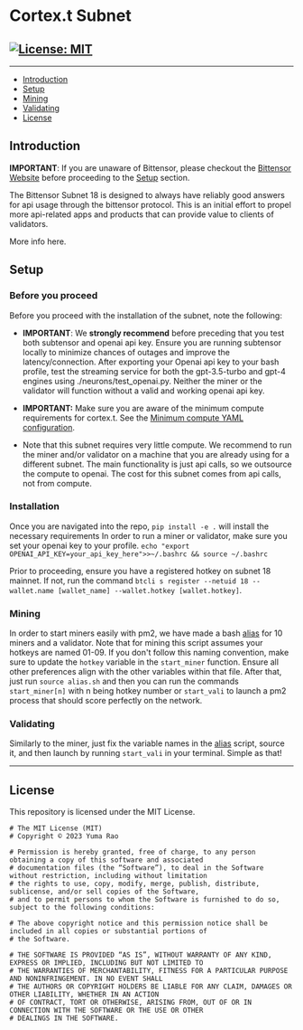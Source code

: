 <div align="left">

# **Cortex.t Subnet** <!-- omit in toc -->
[![License: MIT](https://img.shields.io/badge/License-MIT-yellow.svg)](https://opensource.org/licenses/MIT) 
---

---
- [Introduction](#introduction)
- [Setup](#setup)
- [Mining](#mining)
- [Validating](#validating)
- [License](#license)

## Introduction

**IMPORTANT**: If you are unaware of Bittensor, please checkout the [Bittensor Website](https://bittensor.com/) before proceeding to the [Setup](#setup) section. 

The Bittensor Subnet 18 is designed to always have reliably good answers for api usage through the bittensor protocol. This is an initial effort to propel more api-related apps and products that can provide value to clients of validators. 

More info here.

## Setup

### Before you proceed
Before you proceed with the installation of the subnet, note the following: 

- **IMPORTANT**: We **strongly recommend** before preceding that you test both subtensor and openai api key. Ensure you are running subtensor locally to minimize chances of outages and improve the latency/connection. After exporting your Openai api key to your bash profile, test the streaming service for both the gpt-3.5-turbo and gpt-4 engines using ./neurons/test_openai.py. Neither the miner or the validator will function without a valid and working openai api key. 

- **IMPORTANT:** Make sure you are aware of the minimum compute requirements for cortex.t. See the [Minimum compute YAML configuration](./min_compute.yml).
- Note that this subnet requires very little compute. We recommend to run the miner and/or validator on a machine that you are already using for a different subnet. The main functionality is just api calls, so we outsource the compute to openai. The cost for this subnet comes from api calls, not from compute.

### Installation
Once you are navigated into the repo, `pip install -e .` will install the necessary requirements
In order to run a miner or validator, make sure you set your openai key to your profile.
```echo "export OPENAI_API_KEY=your_api_key_here">>~/.bashrc && source ~/.bashrc```

Prior to proceeding, ensure you have a registered hotkey on subnet 18 mainnet. If not, run the command `btcli s register --netuid 18 --wallet.name [wallet_name] --wallet.hotkey [wallet.hotkey]`.

### Mining
In order to start miners easily with pm2, we have made a bash [alias](./alias.sh) for 10 miners and a validator. Note that for mining this script assumes your hotkeys are named 01-09. If you don't follow this naming convention, make sure to update the `hotkey` variable in the `start_miner` function. Ensure all other preferences align with the other variables within that file. After that, just run `source alias.sh` and then you can run the commands `start_miner[n]` with n being hotkey number or `start_vali` to launch a pm2 process that should score perfectly on the network.

### Validating

Similarly to the miner, just fix the variable names in the [alias](./alias.sh) script, source it, and then launch by running `start_vali` in your terminal. Simple as that!

---

## License
This repository is licensed under the MIT License.
```text
# The MIT License (MIT)
# Copyright © 2023 Yuma Rao

# Permission is hereby granted, free of charge, to any person obtaining a copy of this software and associated
# documentation files (the “Software”), to deal in the Software without restriction, including without limitation
# the rights to use, copy, modify, merge, publish, distribute, sublicense, and/or sell copies of the Software,
# and to permit persons to whom the Software is furnished to do so, subject to the following conditions:

# The above copyright notice and this permission notice shall be included in all copies or substantial portions of
# the Software.

# THE SOFTWARE IS PROVIDED “AS IS”, WITHOUT WARRANTY OF ANY KIND, EXPRESS OR IMPLIED, INCLUDING BUT NOT LIMITED TO
# THE WARRANTIES OF MERCHANTABILITY, FITNESS FOR A PARTICULAR PURPOSE AND NONINFRINGEMENT. IN NO EVENT SHALL
# THE AUTHORS OR COPYRIGHT HOLDERS BE LIABLE FOR ANY CLAIM, DAMAGES OR OTHER LIABILITY, WHETHER IN AN ACTION
# OF CONTRACT, TORT OR OTHERWISE, ARISING FROM, OUT OF OR IN CONNECTION WITH THE SOFTWARE OR THE USE OR OTHER
# DEALINGS IN THE SOFTWARE.
```

